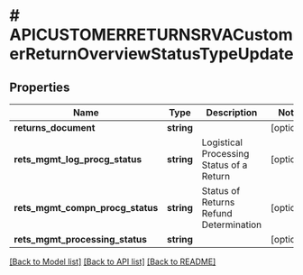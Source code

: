 # # APICUSTOMERRETURNSRVACustomerReturnOverviewStatusTypeUpdate

## Properties

Name | Type | Description | Notes
------------ | ------------- | ------------- | -------------
**returns_document** | **string** |  | [optional]
**rets_mgmt_log_procg_status** | **string** | Logistical Processing Status of a Return | [optional]
**rets_mgmt_compn_procg_status** | **string** | Status of Returns Refund Determination | [optional]
**rets_mgmt_processing_status** | **string** |  | [optional]

[[Back to Model list]](../../README.md#models) [[Back to API list]](../../README.md#endpoints) [[Back to README]](../../README.md)
